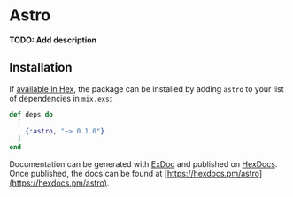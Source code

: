 # Astro

**TODO: Add description**

## Installation

If [available in Hex](https://hex.pm/docs/publish), the package can be installed
by adding `astro` to your list of dependencies in `mix.exs`:

```elixir
def deps do
  [
    {:astro, "~> 0.1.0"}
  ]
end
```

Documentation can be generated with [ExDoc](https://github.com/elixir-lang/ex_doc)
and published on [HexDocs](https://hexdocs.pm). Once published, the docs can
be found at [https://hexdocs.pm/astro](https://hexdocs.pm/astro).

